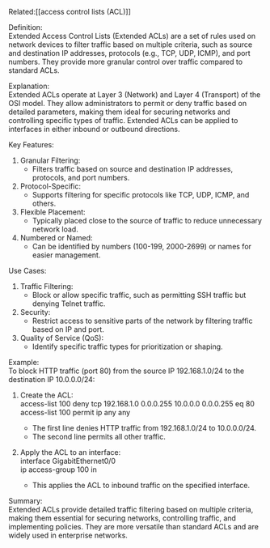 Related:[[access control lists (ACL)]]

Definition:  
Extended Access Control Lists (Extended ACLs) are a set of rules used on network devices to filter traffic based on multiple criteria, such as source and destination IP addresses, protocols (e.g., TCP, UDP, ICMP), and port numbers. They provide more granular control over traffic compared to standard ACLs.

Explanation:  
Extended ACLs operate at Layer 3 (Network) and Layer 4 (Transport) of the OSI model. They allow administrators to permit or deny traffic based on detailed parameters, making them ideal for securing networks and controlling specific types of traffic. Extended ACLs can be applied to interfaces in either inbound or outbound directions.

Key Features:

1. Granular Filtering:
    - Filters traffic based on source and destination IP addresses, protocols, and port numbers.
2. Protocol-Specific:
    - Supports filtering for specific protocols like TCP, UDP, ICMP, and others.
3. Flexible Placement:
    - Typically placed close to the source of traffic to reduce unnecessary network load.
4. Numbered or Named:
    - Can be identified by numbers (100-199, 2000-2699) or names for easier management.

Use Cases:

1. Traffic Filtering:
    - Block or allow specific traffic, such as permitting SSH traffic but denying Telnet traffic.
2. Security:
    - Restrict access to sensitive parts of the network by filtering traffic based on IP and port.
3. Quality of Service (QoS):
    - Identify specific traffic types for prioritization or shaping.

Example:  
To block HTTP traffic (port 80) from the source IP 192.168.1.0/24 to the destination IP 10.0.0.0/24:

1. Create the ACL:  
    access-list 100 deny tcp 192.168.1.0 0.0.0.255 10.0.0.0 0.0.0.255 eq 80  
    access-list 100 permit ip any any
    
    - The first line denies HTTP traffic from 192.168.1.0/24 to 10.0.0.0/24.
    - The second line permits all other traffic.
2. Apply the ACL to an interface:  
    interface GigabitEthernet0/0  
    ip access-group 100 in
    
    - This applies the ACL to inbound traffic on the specified interface.

Summary:  
Extended ACLs provide detailed traffic filtering based on multiple criteria, making them essential for securing networks, controlling traffic, and implementing policies. They are more versatile than standard ACLs and are widely used in enterprise networks.